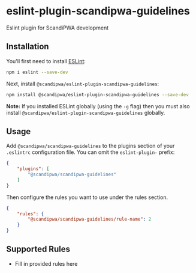 # eslint-plugin-scandipwa-guidelines

Eslint plugin for ScandiPWA development

## Installation

You'll first need to install [ESLint](http://eslint.org):

```bash
npm i eslint --save-dev
```

Next, install `@scandipwa/eslint-plugin-scandipwa-guidelines`:

```bash
npm install @scandipwa/eslint-plugin-scandipwa-guidelines --save-dev
```

**Note:** If you installed ESLint globally (using the `-g` flag) then you must also install `@scandipwa/eslint-plugin-scandipwa-guidelines` globally.

## Usage

Add `@scandipwa/scandipwa-guidelines` to the plugins section of your `.eslintrc` configuration file. You can omit the `eslint-plugin-` prefix:

```json
{
    "plugins": [
        "@scandipwa/scandipwa-guidelines"
    ]
}
```


Then configure the rules you want to use under the rules section.

```json
{
    "rules": {
        "@scandipwa/scandipwa-guidelines/rule-name": 2
    }
}
```

## Supported Rules

* Fill in provided rules here





